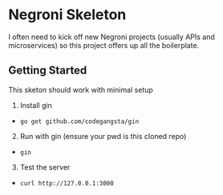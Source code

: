 # Negroni Skeleton

I often need to kick off new Negroni projects (usually APIs and microservices) so this project offers up all the boilerplate.

## Getting Started

This sketon should work with minimal setup

1. Install gin
  * `go get github.com/codegangsta/gin`
2. Run with gin (ensure your pwd is this cloned repo)
  * `gin`
3. Test the server
  * `curl http://127.0.0.1:3000`
